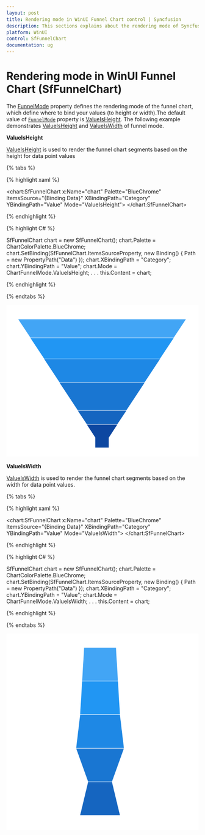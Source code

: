 ```yaml
---
layout: post
title: Rendering mode in WinUI Funnel Chart control | Syncfusion
description: This sections explains about the rendering mode of Syncfusion WinUI Funnel Chart(SfFunnelChart) control
platform: WinUI
control: SfFunnelChart
documentation: ug
---
```


# Rendering mode in WinUI Funnel Chart (SfFunnelChart)

The [FunnelMode]() property defines the rendering mode of the funnel chart, which define where to bind your values (to height or width).The default value of [`FunnelMode`]() property is [ValueIsHeight]().  The following example demonstrates [ValueIsHeight]() and [ValueIsWidth]() of funnel mode.

**ValueIsHeight**

[ValueIsHeight]() is used to render the funnel chart segments based on the height for data point values

{% tabs %} 

{% highlight xaml %}

<chart:SfFunnelChart x:Name="chart"
                Palette="BlueChrome"
                ItemsSource="{Binding Data}" 
                XBindingPath="Category" 
                YBindingPath="Value" 
                Mode="ValueIsHeight">
</chart:SfFunnelChart>
 
{% endhighlight %}

{% highlight C# %}

SfFunnelChart chart = new SfFunnelChart();
chart.Palette = ChartColorPalette.BlueChrome;
chart.SetBinding(SfFunnelChart.ItemsSourceProperty, new Binding() { Path = new PropertyPath("Data") });
chart.XBindingPath = "Category";
chart.YBindingPath = "Value";
chart.Mode = ChartFunnelMode.ValueIsHeight;
. . . 
this.Content = chart;

{% endhighlight %}

{% endtabs %}

![Rendering mode with height in WinUI Funnel Chart](Rendering-mode_images/WinUI_funnel_chart_valueIsHeight.png)

**ValueIsWidth**

[ValueIsWidth]() is used to render the funnel chart segments based on the width for data point values.

{% tabs %} 

{% highlight xaml %}

<chart:SfFunnelChart x:Name="chart"
                Palette="BlueChrome"
                ItemsSource="{Binding Data}" 
                XBindingPath="Category" 
                YBindingPath="Value" 
                Mode="ValueIsWidth">
</chart:SfFunnelChart>
 
{% endhighlight %}

{% highlight C# %}

SfFunnelChart chart = new SfFunnelChart();
chart.Palette = ChartColorPalette.BlueChrome;
chart.SetBinding(SfFunnelChart.ItemsSourceProperty, new Binding() { Path = new PropertyPath("Data") });
chart.XBindingPath = "Category";
chart.YBindingPath = "Value";
chart.Mode = ChartFunnelMode.ValueIsWidth;
. . . 
this.Content = chart;

{% endhighlight %}

{% endtabs %}

![Rendering mode with width in WinUI Funnel Chart](Rendering-mode_images/WinUI_funnel_chart_valueIsWidth.png)

